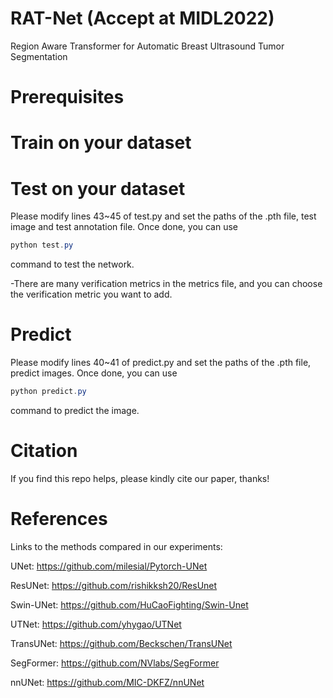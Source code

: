 # RAT-Net (Accept at MIDL2022)
Region Aware Transformer for Automatic Breast Ultrasound Tumor Segmentation

# Prerequisites

# Train on your dataset

# Test on your dataset
Please modify lines 43~45 of test.py and set the paths of the .pth file, test image and test annotation file. Once done, you can use 
```java  
python test.py  
```
command to test the network.

-There are many verification metrics in the metrics file, and you can choose the verification metric you want to add.

# Predict
Please modify lines 40~41 of predict.py and set the paths of the .pth file, predict images. Once done, you can use 
```java  
python predict.py  
```
command to predict the image.

# Citation 

If you find this repo helps, please kindly cite our paper, thanks!

# References
Links to the methods compared in our experiments:

UNet: https://github.com/milesial/Pytorch-UNet

ResUNet: https://github.com/rishikksh20/ResUnet

Swin-UNet: https://github.com/HuCaoFighting/Swin-Unet

UTNet: https://github.com/yhygao/UTNet

TransUNet: https://github.com/Beckschen/TransUNet

SegFormer: https://github.com/NVlabs/SegFormer

nnUNet: https://github.com/MIC-DKFZ/nnUNet
